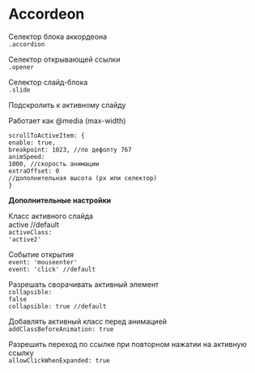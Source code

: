 # Accordeon

Селектор блока аккордеона<br>
<code>.accordion</code><br>

Селектор открывающей ссылки<br>
<code>.opener</code><br>

Селектор слайд-блока<br>
<code>.slide</code><br>

Подскролить к активному слайду<br>

Работает как @media (max-width)<br>

<code>scrollToActiveItem: {</code><br>
  <code>enable: true,</code><br>
  <code>breakpoint: 1023, //по дефолту 767</code><br>
  <code>animSpeed: 1000,  //скорость анимации</code><br>
  <code>extraOffset: 0    //дополнительная высота (px или селектор)</code><br>
<code>}</code>

<strong>Дополнительные настройки</strong><br>

Класс активного слайда<br>
active //default<br>
<code>activeClass: 'active2'</code>

Событие открытия<br>
<code>event: 'mouseenter'</code><br>
<code>event: 'click' //default</code><br>

Разрешать сворачивать активный элемент<br>
<code>collapsible: false</code><br>
<code>collapsible: true //default</code><br>

Добавлять активный класс перед анимацией<br>
<code>addClassBeforeAnimation: true</code><br>

Разрешить переход по ссылке при повторном нажатии на активную ссылку<br>
<code>allowClickWhenExpanded: true</code>
